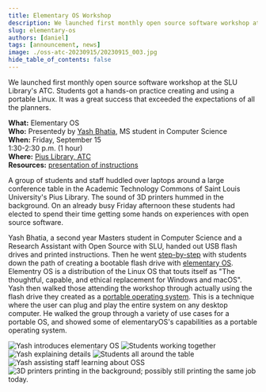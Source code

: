 ```yaml
---
title: Elementary OS Workshop
description: We launched first monthly open source software workshop at the SLU Library's ATC. Students got a hands-on practice creating and using a portable Linux. It was a great success that exceeded the expectations of all the planners. 
slug: elementary-os
authors: [daniel]
tags: [announcement, news]
image: ./oss-atc-20230915/20230915_003.jpg
hide_table_of_contents: false
---
```


We launched first monthly open source software workshop at the SLU Library's ATC. Students got a hands-on practice creating and using a portable Linux. It was a great success that exceeded the expectations of all the planners. 

<!--truncate-->

**What:** Elementary OS<br/>
**Who:** Presentedy by [Yash Bhatia](https://yashb196.github.io/yashb196/), MS student in Computer Science<br/>
**When:** Friday, September 15<br/>
  1:30-2:30 p.m. (1 hour)<br/>
**Where:** [Pius Library, ATC](https://www.slu.edu/library/services/academic-technology-commons/index.php)<br/>
**Resources:** [presentation of instructions](https://docs.google.com/presentation/d/1QhlBWzoqiha1X8AogqNqMb4jynmaEDOAU2xmdrFD3Cc/edit?usp=sharing)

A group of students and staff huddled over laptops around a large conference table in the Academic Technology Commons of Saint Louis University's Pius Library. The sound of 3D printers hummed in the background. On an already busy Friday afternoon these students had elected to spend their time getting some hands on experiences with open source software. 

Yash Bhatia, a second year Masters student in Computer Science and a Research Assistant with Open Source with SLU, handed out USB flash drives and printed instructions. Then he went [step-by-step](https://docs.google.com/presentation/d/1QhlBWzoqiha1X8AogqNqMb4jynmaEDOAU2xmdrFD3Cc/edit?usp=sharing) with students down the path of creating a bootable flash drive with [elementary OS](https://elementary.io/). Elementry OS is a distribution of the Linux OS that touts itself as "The thoughtful, capable, and ethical replacement for Windows and macOS". Yash then walked those attending the workshop through actually using the flash drive they created as a [portable operating system](https://en.wikipedia.org/wiki/Live_USB). This is a technique where the user can plug and play the entire system on any desktop computer. He walked the group through a variety of use cases for a portable OS, and showed some of elementaryOS's capabilities as a portable operating system.

![Yash introduces elementary OS](./oss-atc-20230915/20230915_003.jpg)
![Students working together](./oss-atc-20230915/20230915_001.jpg)
![Yash explaining details](./oss-atc-20230915/20230915_005.jpg)
![Students all around the table](./oss-atc-20230915/20230915_002.jpg)
![Yash assisting staff learning about OSS](./oss-atc-20230915/20230915_004.jpg)
![3D printers printing in the background; possibly still printing the same job today.](./oss-atc-20230915/20230915_000.jpg)